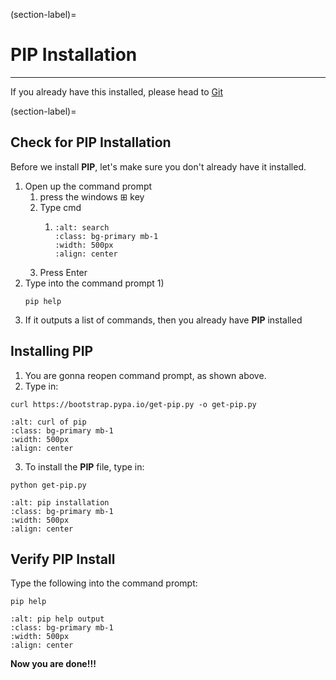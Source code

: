 (section-label)=
# PIP Installation

---

If you already have this installed, please head to [Git](git.md)

(section-label)=
## Check for PIP Installation

Before we install **PIP**, let's make sure you don't already have it installed.

1) Open up the command prompt
   1) press the windows ⊞ key 
   2) Type cmd
      1) ```{image} cmdsearch.png
         :alt: search
         :class: bg-primary mb-1
         :width: 500px
         :align: center
         ```
   3) Press Enter
2) Type into the command prompt
   1) 
   ```
   pip help
   ```
3) If it outputs a list of commands, then you already have **PIP** installed

## Installing PIP

1) You are gonna reopen command prompt, as shown above.
2) Type in:

```
curl https://bootstrap.pypa.io/get-pip.py -o get-pip.py
```
```{image} pipcurl.PNG
:alt: curl of pip
:class: bg-primary mb-1
:width: 500px
:align: center
```
3) To install the **PIP** file, type in:
```
python get-pip.py
```
```{image} pipinstall.PNG
:alt: pip installation
:class: bg-primary mb-1
:width: 500px
:align: center
```

## Verify PIP Install

Type the following into the command prompt:
```commandline
pip help
```
```{image} piphelp.PNG
:alt: pip help output
:class: bg-primary mb-1
:width: 500px
:align: center
```

**Now you are done!!!**





